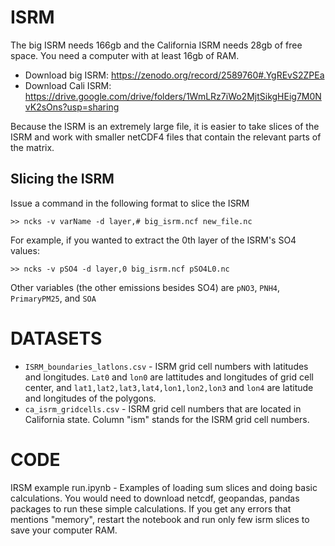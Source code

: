 # ISRM

The big ISRM needs 166gb and the California ISRM needs 28gb of free space. You need a computer with at least 16gb of RAM.

* Download big ISRM: https://zenodo.org/record/2589760#.YgREvS2ZPEa
* Download Cali ISRM: https://drive.google.com/drive/folders/1WmLRz7iWo2MjtSikgHEig7M0NvK2sOns?usp=sharing

Because the ISRM is an extremely large file, it is easier to take slices of the ISRM and work with smaller netCDF4 files that contain the relevant parts of the matrix.

## Slicing the ISRM

Issue a command in the following format to slice the ISRM
```
>> ncks -v varName -d layer,# big_isrm.ncf new_file.nc
```

For example, if you wanted to extract the 0th layer of the ISRM's SO4 values:
```
>> ncks -v pSO4 -d layer,0 big_isrm.ncf pSO4L0.nc
```

Other variables (the other emissions besides SO4) are `pNO3`, `PNH4`, `PrimaryPM25`, and `SOA`

# DATASETS

* `ISRM_boundaries_latlons.csv` - ISRM grid cell numbers with latitudes and longitudes. `Lat0` and `lon0` are lattitudes and longitudes of grid cell center, and `lat1,lat2,lat3,lat4,lon1,lon2,lon3` and `lon4` are latitude and longitudes of the polygons.
* `ca_isrm_gridcells.csv` - ISRM grid cell numbers that are located in California state. Column "ism" stands for the ISRM grid cell numbers.

# CODE

IRSM example run.ipynb - Examples of loading sum slices and doing basic calculations.
You would need to download netcdf, geopandas, pandas packages to run these simple calculations. If you get any errors that mentions "memory", restart the notebook and run only few isrm slices to save your computer RAM.
